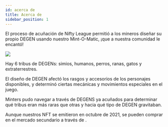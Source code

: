 ```yaml
---
id: acerca de
title: Acerca de
sidebar_position: 1
---
```


El proceso de acuñación de Nifty League permitió a los mineros diseñar su propio DEGEN usando nuestro Mint-O-Matic, ¡que a nuestra comunidad le encantó!

![](/img/mintomatic.gif)

Hay 6 tribus de DEGENs: simios, humanos, perros, ranas, gatos y extraterrestres.

El diseño de DEGEN afectó los rasgos y accesorios de los personajes disponibles, y determinó ciertas mecánicas y movimientos especiales en el juego.

Minters pudo navegar a través de DEGENS ya acuñados para determinar qué tribus eran más raras que otras y hacia qué tipo de DEGEN gravitaban.

Aunque nuestros NFT se emitieron en octubre de 2021, se pueden comprar en el mercado secundario a través de [](https://opensea.io/collection/niftydegen).
